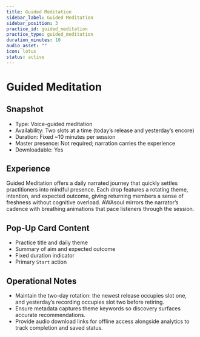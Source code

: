 ```yaml
---
title: Guided Meditation
sidebar_label: Guided Meditation
sidebar_position: 3
practice_id: guided_meditation
practice_type: guided_meditation
duration_minutes: 10
audio_asset: ""
icon: lotus
status: active
---
```


# Guided Meditation

## Snapshot
- Type: Voice-guided meditation
- Availability: Two slots at a time (today’s release and yesterday’s encore)
- Duration: Fixed ~10 minutes per session
- Master presence: Not required; narration carries the experience
- Downloadable: Yes

## Experience
Guided Meditation offers a daily narrated journey that quickly settles practitioners into mindful presence. Each drop features a rotating theme, intention, and expected outcome, giving returning members a sense of freshness without cognitive overload. AWAsoul mirrors the narrator’s cadence with breathing animations that pace listeners through the session.

## Pop-Up Card Content
- Practice title and daily theme
- Summary of aim and expected outcome
- Fixed duration indicator
- Primary `Start` action

## Operational Notes
- Maintain the two-day rotation: the newest release occupies slot one, and yesterday’s recording occupies slot two before retiring.
- Ensure metadata captures theme keywords so discovery surfaces accurate recommendations.
- Provide audio download links for offline access alongside analytics to track completion and saved status.
